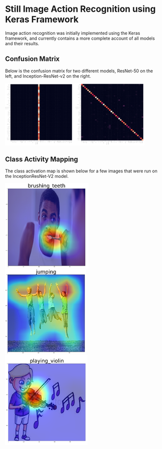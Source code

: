 # Still Image Action Recognition using Keras Framework

Image action recognition was initially implemented using the Keras framework, and currently contains a more complete 
account of all models and their results.


## Confusion Matrix
Below is the confusion matrix for two different models, ResNet-50 on the left, and Inception-ResNet-v2 on the right.

<img src="images/ResNet-50_cmat.png" width="45%"/><img src="images/Inception_ResNet_v2.png" width="45%" />

## Class Activity Mapping

The class activation map is shown below for a few images that were run on the InceptionResNet-V2 model.

<img src="images/brushing.png" /> <img src="images/jumping.png" /> <img src="images/violin1.png" /> 
